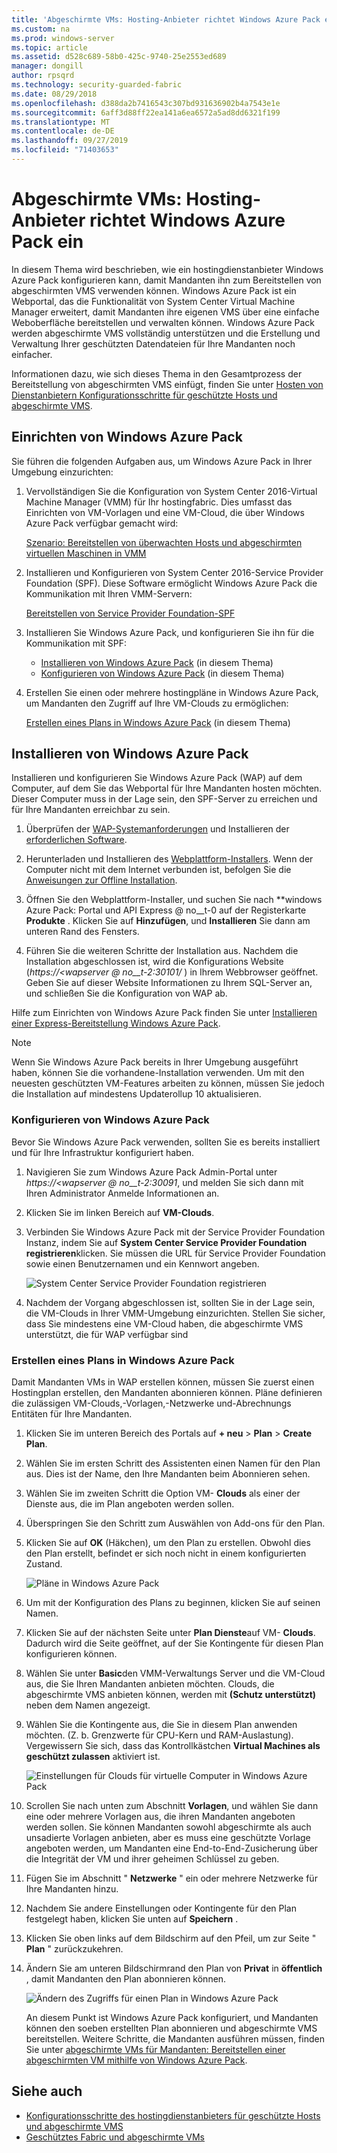 ```yaml
---
title: 'Abgeschirmte VMs: Hosting-Anbieter richtet Windows Azure Pack ein'
ms.custom: na
ms.prod: windows-server
ms.topic: article
ms.assetid: d528c689-58b0-425c-9740-25e2553ed689
manager: dongill
author: rpsqrd
ms.technology: security-guarded-fabric
ms.date: 08/29/2018
ms.openlocfilehash: d388da2b7416543c307bd931636902b4a7543e1e
ms.sourcegitcommit: 6aff3d88ff22ea141a6ea6572a5ad8dd6321f199
ms.translationtype: MT
ms.contentlocale: de-DE
ms.lasthandoff: 09/27/2019
ms.locfileid: "71403653"
---
```

# <a name="shielded-vms---hosting-service-provider-sets-up-windows-azure-pack"></a>Abgeschirmte VMs: Hosting-Anbieter richtet Windows Azure Pack ein

In diesem Thema wird beschrieben, wie ein hostingdienstanbieter Windows Azure Pack konfigurieren kann, damit Mandanten ihn zum Bereitstellen von abgeschirmten VMS verwenden können. Windows Azure Pack ist ein Webportal, das die Funktionalität von System Center Virtual Machine Manager erweitert, damit Mandanten ihre eigenen VMS über eine einfache Weboberfläche bereitstellen und verwalten können. Windows Azure Pack werden abgeschirmte VMS vollständig unterstützen und die Erstellung und Verwaltung Ihrer geschützten Datendateien für Ihre Mandanten noch einfacher.

Informationen dazu, wie sich dieses Thema in den Gesamtprozess der Bereitstellung von abgeschirmten VMS einfügt, finden Sie unter [Hosten von Dienstanbietern Konfigurationsschritte für geschützte Hosts und abgeschirmte VMS](guarded-fabric-configuration-scenarios-for-shielded-vms-overview.md).

## <a name="setting-up-windows-azure-pack"></a>Einrichten von Windows Azure Pack

Sie führen die folgenden Aufgaben aus, um Windows Azure Pack in Ihrer Umgebung einzurichten:

1. Vervollständigen Sie die Konfiguration von System Center 2016-Virtual Machine Manager (VMM) für Ihr hostingfabric. Dies umfasst das Einrichten von VM-Vorlagen und eine VM-Cloud, die über Windows Azure Pack verfügbar gemacht wird:

    [Szenario: Bereitstellen von überwachten Hosts und abgeschirmten virtuellen Maschinen in VMM](https://technet.microsoft.com/system-center-docs/vmm/scenario/guarded-overview)

2. Installieren und Konfigurieren von System Center 2016-Service Provider Foundation (SPF). Diese Software ermöglicht Windows Azure Pack die Kommunikation mit Ihren VMM-Servern:

    [Bereitstellen von Service Provider Foundation-SPF](https://technet.microsoft.com/system-center-docs/spf/deploy/deploy-spf)

3. Installieren Sie Windows Azure Pack, und konfigurieren Sie ihn für die Kommunikation mit SPF:

    - [Installieren von Windows Azure Pack](#install-windows-azure-pack) (in diesem Thema)
    - [Konfigurieren von Windows Azure Pack](#configure-windows-azure-pack) (in diesem Thema)

4. Erstellen Sie einen oder mehrere hostingpläne in Windows Azure Pack, um Mandanten den Zugriff auf Ihre VM-Clouds zu ermöglichen:

    [Erstellen eines Plans in Windows Azure Pack](#create-a-plan-in-windows-azure-pack) (in diesem Thema)

## <a name="install-windows-azure-pack"></a>Installieren von Windows Azure Pack

Installieren und konfigurieren Sie Windows Azure Pack (WAP) auf dem Computer, auf dem Sie das Webportal für Ihre Mandanten hosten möchten. Dieser Computer muss in der Lage sein, den SPF-Server zu erreichen und für Ihre Mandanten erreichbar zu sein.

1.  Überprüfen der [WAP-Systemanforderungen](https://technet.microsoft.com/library/dn296442.aspx) und Installieren der [erforderlichen Software](https://technet.microsoft.com/library/dn469335.aspx).

2.  Herunterladen und Installieren des [Webplattform-Installers](https://www.microsoft.com/web/downloads/platform.aspx). Wenn der Computer nicht mit dem Internet verbunden ist, befolgen Sie die [Anweisungen zur Offline Installation](http://www.iis.net/learn/install/web-platform-installer/web-platform-installer-v4-command-line-webpicmdexe-rtw-release).

3.  Öffnen Sie den Webplattform-Installer, und suchen Sie nach **windows Azure Pack: Portal und API Express @ no__t-0 auf der Registerkarte **Produkte** . Klicken Sie auf **Hinzufügen**, und **Installieren** Sie dann am unteren Rand des Fensters.

4.  Führen Sie die weiteren Schritte der Installation aus. Nachdem die Installation abgeschlossen ist, wird die Konfigurations Website (*https://&lt;wapserver @ no__t-2:30101/* ) in Ihrem Webbrowser geöffnet. Geben Sie auf dieser Website Informationen zu Ihrem SQL-Server an, und schließen Sie die Konfiguration von WAP ab.

Hilfe zum Einrichten von Windows Azure Pack finden Sie unter [Installieren einer Express-Bereitstellung Windows Azure Pack](https://technet.microsoft.com/dn296439.aspx).

> [!NOTE]
> Wenn Sie Windows Azure Pack bereits in Ihrer Umgebung ausgeführt haben, können Sie die vorhandene-Installation verwenden. Um mit den neuesten geschützten VM-Features arbeiten zu können, müssen Sie jedoch die Installation auf mindestens Updaterollup 10 aktualisieren.

### <a name="configure-windows-azure-pack"></a>Konfigurieren von Windows Azure Pack

Bevor Sie Windows Azure Pack verwenden, sollten Sie es bereits installiert und für Ihre Infrastruktur konfiguriert haben.

1.  Navigieren Sie zum Windows Azure Pack Admin-Portal unter *https://&lt;wapserver @ no__t-2:30091*, und melden Sie sich dann mit Ihren Administrator Anmelde Informationen an.

2.  Klicken Sie im linken Bereich auf **VM-Clouds**.

3.  Verbinden Sie Windows Azure Pack mit der Service Provider Foundation Instanz, indem Sie auf **System Center Service Provider Foundation registrieren**klicken. Sie müssen die URL für Service Provider Foundation sowie einen Benutzernamen und ein Kennwort angeben.

    ![System Center Service Provider Foundation registrieren](../media/Guarded-Fabric-Shielded-VM/guarded-host-azure-pack-01-register-spf.png)

4.  Nachdem der Vorgang abgeschlossen ist, sollten Sie in der Lage sein, die VM-Clouds in Ihrer VMM-Umgebung einzurichten. Stellen Sie sicher, dass Sie mindestens eine VM-Cloud haben, die abgeschirmte VMS unterstützt, die für WAP verfügbar sind

### <a name="create-a-plan-in-windows-azure-pack"></a>Erstellen eines Plans in Windows Azure Pack

Damit Mandanten VMs in WAP erstellen können, müssen Sie zuerst einen Hostingplan erstellen, den Mandanten abonnieren können. Pläne definieren die zulässigen VM-Clouds,-Vorlagen,-Netzwerke und-Abrechnungs Entitäten für Ihre Mandanten.

1. Klicken Sie im unteren Bereich des Portals auf **+ neu** &gt; **Plan** &gt; **Create Plan**.

2. Wählen Sie im ersten Schritt des Assistenten einen Namen für den Plan aus. Dies ist der Name, den Ihre Mandanten beim Abonnieren sehen.

3. Wählen Sie im zweiten Schritt die Option VM- **Clouds** als einer der Dienste aus, die im Plan angeboten werden sollen.

4. Überspringen Sie den Schritt zum Auswählen von Add-ons für den Plan.

5. Klicken Sie auf **OK** (Häkchen), um den Plan zu erstellen. Obwohl dies den Plan erstellt, befindet er sich noch nicht in einem konfigurierten Zustand.

   ![Pläne in Windows Azure Pack](../media/Guarded-Fabric-Shielded-VM/guarded-host-azure-pack-02-create-plan.png)

6. Um mit der Konfiguration des Plans zu beginnen, klicken Sie auf seinen Namen.

7. Klicken Sie auf der nächsten Seite unter **Plan Dienste**auf VM- **Clouds**. Dadurch wird die Seite geöffnet, auf der Sie Kontingente für diesen Plan konfigurieren können.

8. Wählen Sie unter **Basic**den VMM-Verwaltungs Server und die VM-Cloud aus, die Sie Ihren Mandanten anbieten möchten. Clouds, die abgeschirmte VMS anbieten können, werden mit **(Schutz unterstützt)** neben dem Namen angezeigt.

9. Wählen Sie die Kontingente aus, die Sie in diesem Plan anwenden möchten. (Z. b. Grenzwerte für CPU-Kern und RAM-Auslastung). Vergewissern Sie sich, dass das Kontrollkästchen **Virtual Machines als geschützt zulassen** aktiviert ist.

   ![Einstellungen für Clouds für virtuelle Computer in Windows Azure Pack](../media/Guarded-Fabric-Shielded-VM/guarded-host-azure-pack-03-virtual-machine-clouds.png)
    
10. Scrollen Sie nach unten zum Abschnitt **Vorlagen**, und wählen Sie dann eine oder mehrere Vorlagen aus, die ihren Mandanten angeboten werden sollen. Sie können Mandanten sowohl abgeschirmte als auch unsadierte Vorlagen anbieten, aber es muss eine geschützte Vorlage angeboten werden, um Mandanten eine End-to-End-Zusicherung über die Integrität der VM und ihrer geheimen Schlüssel zu geben.

11. Fügen Sie im Abschnitt " **Netzwerke** " ein oder mehrere Netzwerke für Ihre Mandanten hinzu.

12. Nachdem Sie andere Einstellungen oder Kontingente für den Plan festgelegt haben, klicken Sie unten auf **Speichern** .

13. Klicken Sie oben links auf dem Bildschirm auf den Pfeil, um zur Seite " **Plan** " zurückzukehren.

14. Ändern Sie am unteren Bildschirmrand den Plan von **Privat** in **öffentlich** , damit Mandanten den Plan abonnieren können.

    ![Ändern des Zugriffs für einen Plan in Windows Azure Pack](../media/Guarded-Fabric-Shielded-VM/guarded-host-azure-pack-04-change-access.png)

    An diesem Punkt ist Windows Azure Pack konfiguriert, und Mandanten können den soeben erstellten Plan abonnieren und abgeschirmte VMS bereitstellen. Weitere Schritte, die Mandanten ausführen müssen, finden Sie unter [abgeschirmte VMs für Mandanten: Bereitstellen einer abgeschirmten VM mithilfe von Windows Azure Pack](guarded-fabric-shielded-vm-windows-azure-pack.md).

## <a name="see-also"></a>Siehe auch

- [Konfigurationsschritte des hostingdienstanbieters für geschützte Hosts und abgeschirmte VMS](guarded-fabric-configuration-scenarios-for-shielded-vms-overview.md)
- [Geschütztes Fabric und abgeschirmte VMs](guarded-fabric-and-shielded-vms-top-node.md)

